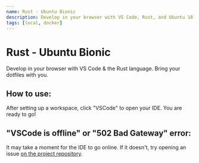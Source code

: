 ```yaml
---
name: Rust - Ubuntu Bionic
description: Develop in your browser with VS Code, Rust, and Ubuntu 18.04
tags: [local, docker]
---
```


# Rust - Ubuntu Bionic

Develop in your browser with VS Code & the Rust language. Bring your dotfiles with you.

## How to use:

After setting up a workspace, click "VSCode" to open your IDE. You are ready to go!

## "VSCode is offline" or "502 Bad Gateway" error:

It may take a moment for the IDE to go online. If it doesn't, try opening an issue [on the project repository](https://gitlab.com/8Bitz0/coder-rust-template).
